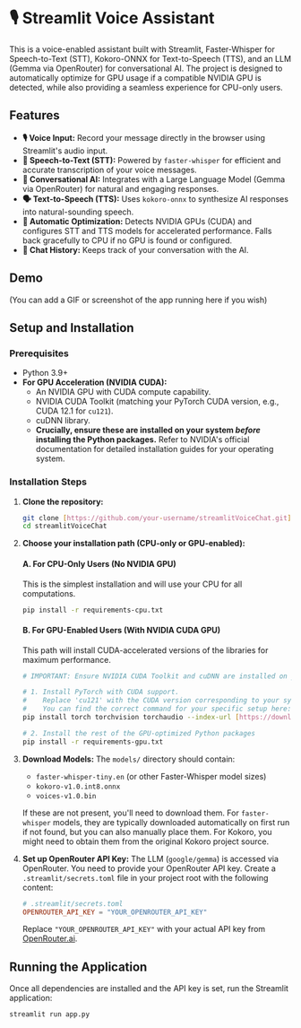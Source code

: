 # 🎙️ Streamlit Voice Assistant

This is a voice-enabled assistant built with Streamlit, Faster-Whisper for Speech-to-Text (STT), Kokoro-ONNX for Text-to-Speech (TTS), and an LLM (Gemma via OpenRouter) for conversational AI. The project is designed to automatically optimize for GPU usage if a compatible NVIDIA GPU is detected, while also providing a seamless experience for CPU-only users.

## Features

* **🎙️ Voice Input:** Record your message directly in the browser using Streamlit's audio input.
* **📝 Speech-to-Text (STT):** Powered by `faster-whisper` for efficient and accurate transcription of your voice messages.
* **💬 Conversational AI:** Integrates with a Large Language Model (Gemma via OpenRouter) for natural and engaging responses.
* **🗣️ Text-to-Speech (TTS):** Uses `kokoro-onnx` to synthesize AI responses into natural-sounding speech.
* **🚀 Automatic Optimization:** Detects NVIDIA GPUs (CUDA) and configures STT and TTS models for accelerated performance. Falls back gracefully to CPU if no GPU is found or configured.
* **📜 Chat History:** Keeps track of your conversation with the AI.

## Demo

(You can add a GIF or screenshot of the app running here if you wish)

## Setup and Installation

### Prerequisites

* Python 3.9+
* **For GPU Acceleration (NVIDIA CUDA):**
    * An NVIDIA GPU with CUDA compute capability.
    * NVIDIA CUDA Toolkit (matching your PyTorch CUDA version, e.g., CUDA 12.1 for `cu121`).
    * cuDNN library.
    * **Crucially, ensure these are installed on your system *before* installing the Python packages.** Refer to NVIDIA's official documentation for detailed installation guides for your operating system.

### Installation Steps

1.  **Clone the repository:**

    ```bash
    git clone [https://github.com/your-username/streamlitVoiceChat.git](https://github.com/your-username/streamlitVoiceChat.git)
    cd streamlitVoiceChat
    ```

2.  **Choose your installation path (CPU-only or GPU-enabled):**

    #### A. For CPU-Only Users (No NVIDIA GPU)

    This is the simplest installation and will use your CPU for all computations.

    ```bash
    pip install -r requirements-cpu.txt
    ```

    #### B. For GPU-Enabled Users (With NVIDIA CUDA GPU)

    This path will install CUDA-accelerated versions of the libraries for maximum performance.

    ```bash
    # IMPORTANT: Ensure NVIDIA CUDA Toolkit and cuDNN are installed on your system first!

    # 1. Install PyTorch with CUDA support.
    #    Replace 'cu121' with the CUDA version corresponding to your system's CUDA Toolkit.
    #    You can find the correct command for your specific setup here: [https://pytorch.org/get-started/locally/](https://pytorch.org/get-started/locally/)
    pip install torch torchvision torchaudio --index-url [https://download.pytorch.org/whl/cu121](https://download.pytorch.org/whl/cu121)

    # 2. Install the rest of the GPU-optimized Python packages
    pip install -r requirements-gpu.txt
    ```

3.  **Download Models:**
    The `models/` directory should contain:
    * `faster-whisper-tiny.en` (or other Faster-Whisper model sizes)
    * `kokoro-v1.0.int8.onnx`
    * `voices-v1.0.bin`

    If these are not present, you'll need to download them. For `faster-whisper` models, they are typically downloaded automatically on first run if not found, but you can also manually place them. For Kokoro, you might need to obtain them from the original Kokoro project source.

4.  **Set up OpenRouter API Key:**
    The LLM (`google/gemma`) is accessed via OpenRouter. You need to provide your OpenRouter API key. Create a `.streamlit/secrets.toml` file in your project root with the following content:

    ```toml
    # .streamlit/secrets.toml
    OPENROUTER_API_KEY = "YOUR_OPENROUTER_API_KEY"
    ```
    Replace `"YOUR_OPENROUTER_API_KEY"` with your actual API key from [OpenRouter.ai](https://openrouter.ai/).

## Running the Application

Once all dependencies are installed and the API key is set, run the Streamlit application:

```bash
streamlit run app.py